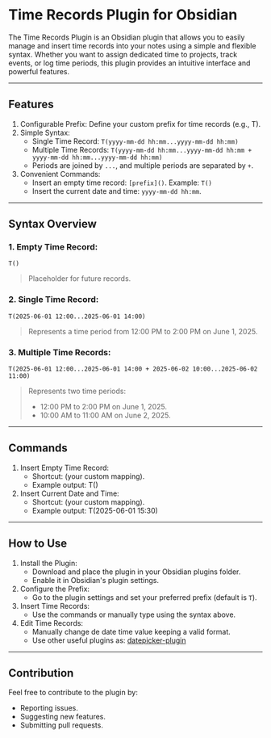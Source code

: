 # Time Records Plugin for Obsidian
The Time Records Plugin is an Obsidian plugin that allows you to easily manage and insert time records into your notes using a simple and flexible syntax. Whether you want to assign dedicated time to projects, track events, or log time periods, this plugin provides an intuitive interface and powerful features.

---
## Features
1. Configurable Prefix: Define your custom prefix for time records (e.g., T).
2. Simple Syntax:
	- Single Time Record: `T(yyyy-mm-dd hh:mm...yyyy-mm-dd hh:mm)`
	- Multiple Time Records: `T(yyyy-mm-dd hh:mm...yyyy-mm-dd hh:mm + yyyy-mm-dd hh:mm...yyyy-mm-dd hh:mm)`
	- Periods are joined by `...`, and multiple periods are separated by `+`.
3. Convenient Commands:
	- Insert an empty time record: `[prefix]()`. Example: `T()`
	- Insert the current date and time: `yyyy-mm-dd hh:mm`.
---
## Syntax Overview
### 1. Empty Time Record:
```
T()
```
> Placeholder for future records.
### 2. Single Time Record:
```
T(2025-06-01 12:00...2025-06-01 14:00)
```
> Represents a time period from 12:00 PM to 2:00 PM on June 1, 2025.

### 3. Multiple Time Records:
```
T(2025-06-01 12:00...2025-06-01 14:00 + 2025-06-02 10:00...2025-06-02 11:00)
```
> Represents two time periods:
>- 12:00 PM to 2:00 PM on June 1, 2025.
>- 10:00 AM to 11:00 AM on June 2, 2025.
---
## Commands

1. Insert Empty Time Record:
	- Shortcut: (your custom mapping).
	- Example output: T()
2. Insert Current Date and Time:
	- Shortcut: (your custom mapping).
	- Example output: T(2025-06-01 15:30)
---
## How to Use

1. Install the Plugin:
	- Download and place the plugin in your Obsidian plugins folder.
	- Enable it in Obsidian's plugin settings.
2. Configure the Prefix:
	- Go to the plugin settings and set your preferred prefix (default is `T`).
3. Insert Time Records:
	- Use the commands or manually type using the syntax above.
4. Edit Time Records:
	- Manually change de date time value keeping a valid format.
	- Use other useful plugins as: [datepicker-plugin](https://github.com/joycode-hub/datepicker-plugin)
---
## Contribution
Feel free to contribute to the plugin by:
- Reporting issues.
- Suggesting new features.
- Submitting pull requests.
